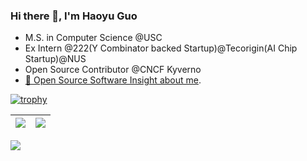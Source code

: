 ### Hi there 👋, I'm Haoyu Guo

- M.S. in Computer Science @USC
- Ex Intern @222(Y Combinator backed Startup)@Tecorigin(AI Chip Startup)@NUS
- Open Source Contributor @CNCF Kyverno
- [🌟 Open Source Software Insight about me](https://ossinsight.io/analyze/guohaoyu110).
  
[![trophy](https://github-profile-trophy.vercel.app/?username=guohaoyu110&column=9)](https://github.com/guohaoyu110)

| <img align="center" src="https://github-readme-stats.vercel.app/api?username=guohaoyu110&show_icons=true&hide_border=true" /> | <img align="center" src="https://github-readme-streak-stats.herokuapp.com?user=guohaoyu110&hide_border=true&date_format=M%20j%5B%2C%20Y%5D&ring=7EDDCF&fire=7EDDCF" /> |
| ------------------------------------------------------------ | ------------------------------------------------------------ |

![](https://komarev.com/ghpvc/?username=guohaoyu110&color=brightgreen)
